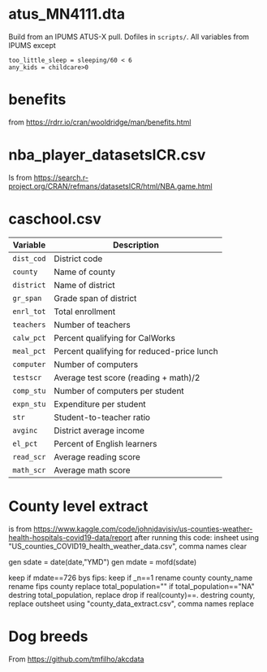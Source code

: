 # atus_MN4111.dta

Build from an IPUMS ATUS-X pull. Dofiles in `scripts/`. All variables from IPUMS except
```
too_little_sleep = sleeping/60 < 6
any_kids = childcare>0
```

# benefits 

from https://rdrr.io/cran/wooldridge/man/benefits.html

# nba_player_datasetsICR.csv # 

Is from https://search.r-project.org/CRAN/refmans/datasetsICR/html/NBA.game.html

# caschool.csv #

| Variable | Description |
|----------|-------------|
| `dist_cod` | District code |
| `county` | Name of county |
| `district` | Name of district |
| `gr_span` | Grade span of district |
| `enrl_tot` | Total enrollment |
| `teachers` | Number of teachers |
| `calw_pct` | Percent qualifying for CalWorks |
| `meal_pct` | Percent qualifying for reduced-price lunch |
| `computer` | Number of computers |
| `testscr` | Average test score (reading + math)/2 |
| `comp_stu` | Number of computers per student |
| `expn_stu` | Expenditure per student |
| `str` | Student-to-teacher ratio |
| `avginc` | District average income |
| `el_pct` | Percent of English learners |
| `read_scr` | Average reading score |
| `math_scr` | Average math score |


# County level extract #

is from https://www.kaggle.com/code/johnjdavisiv/us-counties-weather-health-hospitals-covid19-data/report after running this code:
insheet using "US_counties_COVID19_health_weather_data.csv", comma names clear 

gen sdate = date(date,"YMD")
gen mdate = mofd(sdate)

keep if mdate==726
bys fips: keep if _n==1
rename county county_name 
rename fips county 
replace total_population="" if total_population=="NA"
destring total_population, replace 
drop if real(county)==.
destring county, replace 
outsheet using "county_data_extract.csv", comma names replace 

# Dog breeds # 

From https://github.com/tmfilho/akcdata
